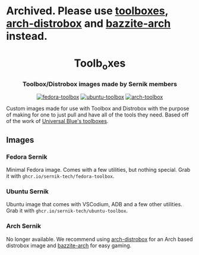 # Archived. Please use [toolboxes](https://github.com/ublue-os/toolboxes), [arch-distrobox](https://github.com/ublue-os/arch-distrobox) and [bazzite-arch](https://github.com/ublue-os/bazzite-arch) instead.

<div align="center">
    <h1>Toolb<sub>o</sub>xes</h1>
    <h3>Toolbox/Distrobox images made by Sernik members</h3>
</div>

<div align="center">

[![fedora-toolbox](https://github.com/sernik-tech/toolbxes/actions/workflows/build-fedora-toolbox.yml/badge.svg)](https://github.com/sernik-tech/toolbxes/actions/workflows/build-fedora-toolbox.yml) [![ubuntu-toolbox](https://github.com/sernik-tech/toolbxes/actions/workflows/build-ubuntu-toolbox.yml/badge.svg)](https://github.com/sernik-tech/toolbxes/actions/workflows/build-ubuntu-toolbox.yml) [![arch-toolbox](https://github.com/sernik-tech/toolbxes/actions/workflows/build-arch-toolbox.yml/badge.svg)](https://github.com/sernik-tech/toolbxes/actions/workflows/build-arch-sernik.yml)

</div>

Custom images made for use with Toolbox and Distrobox with the purpose of making for one to just pull and have all of the tools they need. Based off of the work of [Universal Blue's toolboxes](https://github.com/ublue-os/toolboxes).

## Images

### Fedora Sernik

Minimal Fedora image. Comes with a few utilities, but nothing special. Grab it with `ghcr.io/sernik-tech/fedora-toolbox`.

### Ubuntu Sernik

Ubuntu image that comes with VSCodium, ADB and a few other utilities. Grab it with `ghcr.io/sernik-tech/ubuntu-toolbox`.

### Arch Sernik

No longer available. We recommend using [arch-distrobox](https://github.com/ublue-os/arch-distrobox) for an Arch based distrobox image and [bazzite-arch](https://github.com/ublue-os/bazzite-arch) for easy gaming.
